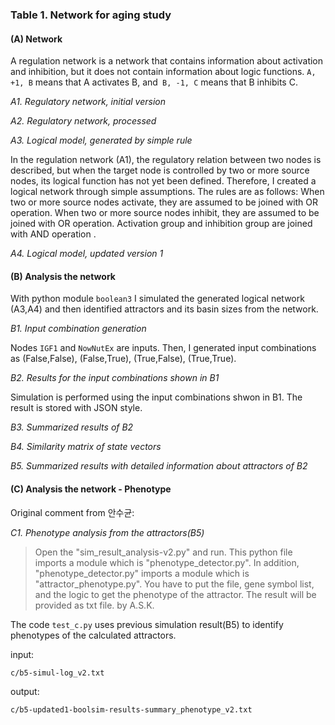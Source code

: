 ### Table 1. Network for aging study 

#### (**A**) Network 

A regulation network is a network that contains information about activation and inhibition, but it does not contain information about logic functions. `A, +1, B` means that A activates B, and` B, -1, C` means that B inhibits C.

*A1. Regulatory network, initial version*

*A2. Regulatory network, processed*

*A3. Logical model, generated by simple rule*

In the regulation network (A1), the regulatory relation between two nodes is described, but when the target node is controlled by two or more source nodes, its logical function has not yet been defined. Therefore, I created a logical network through simple assumptions. The rules are as follows: When two or more source nodes activate, they are assumed to be joined with OR operation. When two or more source nodes inhibit, they are assumed to be joined with OR operation. Activation group and inhibition group are joined with AND operation .

*A4. Logical model, updated version 1*

#### (**B**) Analysis the network

With python module `boolean3` I simulated the generated logical network (A3,A4) and then identified attractors and its basin sizes from the network. 

*B1. Input combination generation*

Nodes `IGF1` and `NowNutEx` are inputs. Then, I generated input combinations as (False,False), (False,True), (True,False), (True,True). 

*B2. Results for the input combinations shown in B1*

Simulation is performed using the input combinations shwon in B1. The result is stored with JSON style.

*B3. Summarized results of B2*

*B4. Similarity matrix of state vectors*

*B5. Summarized results with detailed information about attractors of B2*

#### (**C**) Analysis the network - Phenotype 

Original comment from 안수균:

*C1. Phenotype analysis from the attractors(B5)*
> Open the "sim_result_analysis-v2.py" and run. This python file imports a module which is "phenotype_detector.py". In addition, "phenotype_detector.py" imports a module which is "attractor_phenotype.py". You have to put the file, gene symbol list, and the logic to get the phenotype of the attractor. The result will be provided as txt file. by A.S.K.

The code `test_c.py` uses previous simulation result(B5) to identify phenotypes of the calculated attractors.

input:

`c/b5-simul-log_v2.txt` 

output:

`c/b5-updated1-boolsim-results-summary_phenotype_v2.txt`


